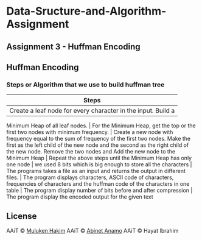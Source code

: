# Data-Sructure-and-Algorithm-Assignment 

## Assignment 3 - Huffman Encoding

## Huffman Encoding
### Steps or Algorithm that we use to build huffman tree
|                  Steps    
|-------------------------------------------------------------------
|       Create a leaf node for every character in the input. Build a
Minimum Heap of all leaf nodes.
|       For the Minimum Heap, get the top or the first two nodes
with minimum frequency.
|       Create a new node with frequency equal to the sum of
        frequency of the first two nodes. Make the first as the left
child of the new node and the second as the right child of
the new node. Remove the two nodes and Add the new node
to the Minimum Heap
|      Repeat the above steps until the Minimum Heap has only
one node
|      we used 8 bits which is big enough to store all the
characters
|      The programs takes a file as an input and returns the
output in different files.
|      The program displays characters, ASCII code of characters, frequencies of characters and the huffman code of the characters in one table
|      The program display number of bits before and after compression
|      The program display the encoded output for the given text 
## License

AAiT © [Muluken Hakim](https://github.com/mulehakim)
AAiT © [Abinet Anamo](https://github.com/ab26)
AAiT © Hayat Ibrahim